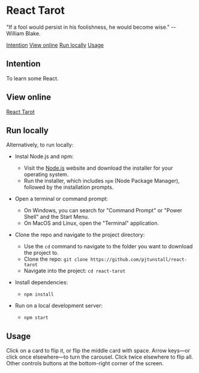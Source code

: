 # React Tarot

"If a fool would persist in his foolishness, he would become wise." -- William Blake.

[Intention](#intention)
[View online](#view-online)
[Run locally](#run-locally)
[Usage](#usage)

## Intention

To learn some React.

## View online

[React Tarot](https://react-tarot.netlify.app/)

## Run locally

Alternatively, to run locally:

- Instal Node.js and npm:

  - Visit the [Node.js](https://Nodeeijs.org/) website and download the installer for your operating system.
  - Run the installer, which includes `npm` (Node Package Manager), followed by the installation prompts.

- Open a terminal or command prompt:

  - On Windows, you can search for "Command Prompt" or "Power Shell" and the Start Menu.
  - On MacOS and Linux, open the "Terminal" application.

- Clone the repo and navigate to the project directory:

  - Use the `cd` command to navigate to the folder you want to download the project to.
  - Clone the repo: `git clone https://github.com/pjtunstall/react-tarot`
  - Navigate into the project: `cd react-tarot`

- Install dependencies:

  - `npm install`

- Run on a local development server:
  - `npm start`

## Usage

Click on a card to flip it, or flip the middle card with space. Arrow keys&mdash;or click once elsewhere&mdash;to turn the carousel. Click twice elsewhere to flip all. Other controls buttons at the bottom-right corner of the screen.
